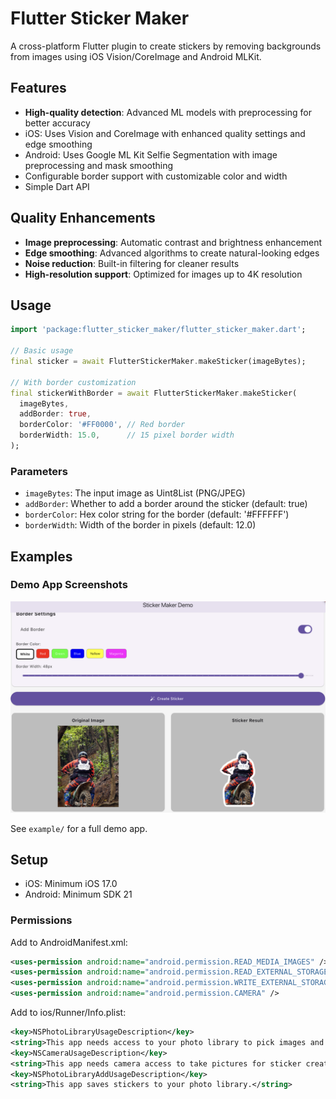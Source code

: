 # Flutter Sticker Maker

A cross-platform Flutter plugin to create stickers by removing backgrounds from images using iOS Vision/CoreImage and Android MLKit.

## Features

- **High-quality detection**: Advanced ML models with preprocessing for better accuracy
- iOS: Uses Vision and CoreImage with enhanced quality settings and edge smoothing
- Android: Uses Google ML Kit Selfie Segmentation with image preprocessing and mask smoothing
- Configurable border support with customizable color and width
- Simple Dart API

## Quality Enhancements

- **Image preprocessing**: Automatic contrast and brightness enhancement
- **Edge smoothing**: Advanced algorithms to create natural-looking edges
- **Noise reduction**: Built-in filtering for cleaner results
- **High-resolution support**: Optimized for images up to 4K resolution

## Usage

```dart
import 'package:flutter_sticker_maker/flutter_sticker_maker.dart';

// Basic usage
final sticker = await FlutterStickerMaker.makeSticker(imageBytes);

// With border customization
final stickerWithBorder = await FlutterStickerMaker.makeSticker(
  imageBytes,
  addBorder: true,
  borderColor: '#FF0000', // Red border
  borderWidth: 15.0,      // 15 pixel border width
);
```

### Parameters

- `imageBytes`: The input image as Uint8List (PNG/JPEG)
- `addBorder`: Whether to add a border around the sticker (default: true)
- `borderColor`: Hex color string for the border (default: '#FFFFFF')
- `borderWidth`: Width of the border in pixels (default: 12.0)

## Examples

### Demo App Screenshots

![example](example/assets/images/IMG_0121.PNG)


See `example/` for a full demo app.

## Setup

- iOS: Minimum iOS 17.0
- Android: Minimum SDK 21

### Permissions

Add to AndroidManifest.xml:
```xml
<uses-permission android:name="android.permission.READ_MEDIA_IMAGES" />
<uses-permission android:name="android.permission.READ_EXTERNAL_STORAGE" android:maxSdkVersion="32"/>
<uses-permission android:name="android.permission.WRITE_EXTERNAL_STORAGE" android:maxSdkVersion="28"/>
<uses-permission android:name="android.permission.CAMERA" />
```

Add to ios/Runner/Info.plist:
```xml
<key>NSPhotoLibraryUsageDescription</key>
<string>This app needs access to your photo library to pick images and save stickers.</string>
<key>NSCameraUsageDescription</key>
<string>This app needs camera access to take pictures for sticker creation.</string>
<key>NSPhotoLibraryAddUsageDescription</key>
<string>This app saves stickers to your photo library.</string>
```